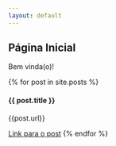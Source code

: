 ```yaml
---
layout: default
---
```


<h2>Página Inicial</h2>

Bem vinda(o)!

{% for post in site.posts %}
  <strong><h4>{{ post.title }}</h4></strong>
  <p>{{post.url}}</p>
  <a href="{{ post.url }}">Link para o post</a>
{% endfor %}
